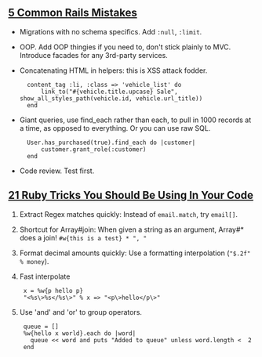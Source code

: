 ## [5 Common Rails Mistakes](http://www.mikeperham.com/2012/05/05/five-common-rails-mistakes/)

- Migrations with no schema specifics. Add `:null`, `:limit`.
- OOP. Add OOP thingies if you need to, don't stick plainly to MVC. Introduce facades for any 3rd-party services.
- Concatenating HTML in helpers: this is XSS attack fodder.

		content_tag :li, :class => 'vehicle_list' do
	  		link_to("#{vehicle.title.upcase} Sale", show_all_styles_path(vehicle.id, vehicle.url_title))
		end
	

- Giant queries, use find_each rather than each, to pull in 1000 records at a time, as opposed to everything. Or you can use raw SQL.

		User.has_purchased(true).find_each do |customer|
	  		customer.grant_role(:customer)
		end

- Code review. Test first.

## [21 Ruby Tricks You Should Be Using In Your Code](http://www.rubyinside.com/21-ruby-tricks-902.html)

1. Extract Regex matches quickly: Instead of `email.match`, try `email[]`.

2. Shortcut for Array#join: When given a string as an argument, Array#* does a join! `#w{this is a test} * ", "`

3. Format decimal amounts quickly: Use a formatting interpolation (`"$.2f" % money`).

4. Fast interpolate

		x = %w{p hello p}
		"<%s\>%s</%s\>" % x => "<p\>hello</p\>"

5. Use 'and' and 'or' to group operators.

		queue = []
		%w{hello x world}.each do |word|
		  queue << word and puts "Added to queue" unless word.length <  2
		end